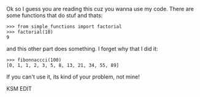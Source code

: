 Ok so I guess you are reading this cuz you wanna use my code. There are some
functions that do stuf and thats:

    >>> from simple_functions import factorial
    >>> factorial(10)
    9

and this other part does something.  I forget why that I did it:

    >>> fibonnaccci(100)
    [0, 1, 1, 2, 3, 5, 8, 13, 21, 34, 55, 89]

If you can't use it, its kind of your problem, not mine!

KSM EDIT